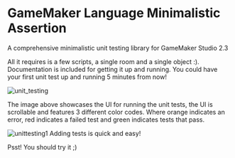 # GameMaker Language Minimalistic Assertion
A comprehensive minimalistic unit testing library for GameMaker Studio 2.3

All it requires is a few scripts, a single room and a single object :).
Documentation is included for getting it up and running. You could have your first unit test up and running 5 minutes from now!

![unit_testing](https://user-images.githubusercontent.com/38536470/124349713-f55bcc00-dbf0-11eb-8940-5a21678f0e39.PNG)

The image above showcases the UI for running the unit tests, the UI is scrollable and features 3 different color codes. Where orange indicates an error, red indicates a failed test and green indicates tests that pass.

![unittesting1](https://user-images.githubusercontent.com/38536470/124349826-8763d480-dbf1-11eb-8bbb-6774c5bda152.PNG)
Adding tests is quick and easy! 

Psst! You should try it ;)
